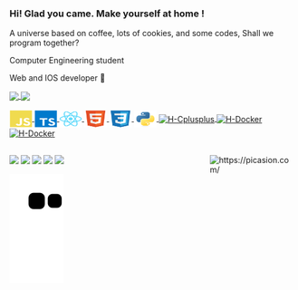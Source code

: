 ### Hi! Glad you came. Make yourself at home !


A universe based on coffee, lots of cookies, and some codes,
Shall we program together? 

Computer Engineering student 

Web and IOS developer 💜

<a href="https://github.com/Heiny-H">
  
  <img align="center" height="145em" src="https://github-readme-stats.vercel.app/api?username=Heiny-H&show_icons=true&theme=radical&include_all_commits=true&count_private=true"/> 
  <img align="center" height="145em" src="https://github-readme-stats.vercel.app/api/top-langs/?username=Heiny-H&layout=compact&langs_count=7&theme=radical"/>  
  
</div>
<div style="display: inline_block"><br>
  <img align="center" alt="H-Js" height="30" width="40" src="https://raw.githubusercontent.com/devicons/devicon/master/icons/javascript/javascript-plain.svg">
  <img align="center" alt="H-Ts" height="30" width="40" src="https://raw.githubusercontent.com/devicons/devicon/master/icons/typescript/typescript-plain.svg">
  <img align="center" alt="H-React" height="30" width="40" src="https://raw.githubusercontent.com/devicons/devicon/master/icons/react/react-original.svg">
  <img align="center" alt="H-HTML" height="30" width="40" src="https://raw.githubusercontent.com/devicons/devicon/master/icons/html5/html5-original.svg">
  <img align="center" alt="H-CSS" height="30" width="40" src="https://raw.githubusercontent.com/devicons/devicon/master/icons/css3/css3-original.svg">
  <img align="center" alt="H-Python" height="30" width="40" src="https://raw.githubusercontent.com/devicons/devicon/master/icons/python/python-original.svg">
  <img align="center" alt="H-Cplusplus" height="30" width="40" src="https://cdn.jsdelivr.net/gh/devicons/devicon/icons/cplusplus/cplusplus-original.svg" /> 
   <img align="center" alt="H-Docker" height="30" width="40" src="https://cdn.jsdelivr.net/gh/devicons/devicon/icons/docker/docker-original.svg" />        
   <img align="center" alt="H-Docker" height="30" width="40"src="https://cdn.jsdelivr.net/gh/devicons/devicon/icons/java/java-original.svg" />
  
   
</div>
  
##
<div>
  <a href="https://instagram.com/__hellenzinha.__" target="_blank"><img src="https://img.shields.io/badge/-Instagram-%23E4405F?style=for-the-badge&logo=instagram&logoColor=white" target="_blank"></a>
 <a href="https://discord.gg/HellenzinhaH#9771" target="_blank"><img src="https://img.shields.io/badge/Discord-7289DA?style=for-the-badge&logo=discord&logoColor=white" target="_blank"></a> 
  <a href = "mailto:hellen.heiny@gmail.com"><img src="https://img.shields.io/badge/-Gmail-%23333?style=for-the-badge&logo=gmail&logoColor=white" target="_blank"></a>
  <a href ="https://www.linkedin.com/in/hellendesanti/" target="_blank"> <img src="https://img.shields.io/badge/-LinkedIn-%230077B5?style=for-the-badge&logo=linkedin&logoColor=white"                                                                              target="_blank"></a>         
     <a href = "https://api.whatsapp.com/send/?phone=5511968179550&text&app_absent=0" target= "_blank"> <img src="https://img.shields.io/badge/WhatsApp-25D366?style=for-the-badge&logo=whatsapp&logoColor=white" target="_blank"></a>  
  <a href="https://picasion.com/"><img src ="https://i.picasion.com/pic92/c825e1ca3c1dd20cbce231fe4077e037.gif" width="150" height="115" border="0" align="right" alt="https://picasion.com/" /></a><br /><a href="https://picasion.com/"></a>

  ![Snake animation](https://github.com/Heiny-H/Heiny-H/blob/output/github-contribution-grid-snake.svg)
 
  
  
                                


